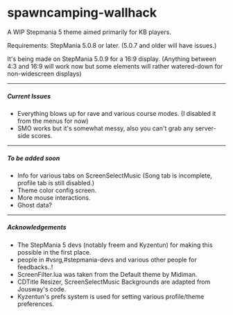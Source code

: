 # spawncamping-wallhack
A WIP Stepmania 5 theme aimed primarily for KB players. 

Requirements: StepMania 5.0.8 or later. (5.0.7 and older will have issues.)

It's being made on StepMania 5.0.9 for a 16:9 display. (Anything between 4:3 and 16:9 will work now but some elements will rather watered-down for non-widescreen displays)

---
##### Current Issues
* Everything blows up for rave and various course modes. (I disabled it from the menus for now)
* SMO works but it's somewhat messy, also you can't grab any server-side scores.

---
##### To be added soon 
* Info for various tabs on ScreenSelectMusic (Song tab is incomplete, profile tab is still disabled.)
* Theme color config screen.
* More mouse interactions.
* Ghost data?

---
##### Acknowledgements
* The StepMania 5 devs (notably freem and Kyzentun) for making this possible in the first place.
* people in #vsrg,#stepmania-devs and various other people for feedbacks..!
* ScreenFilter.lua was taken from the Default theme by Midiman.
* CDTitle Resizer, ScreenSelectMusic Backgrounds are adapted from Jousway's code.
* Kyzentun's prefs system is used for setting various profile/theme preferences.
